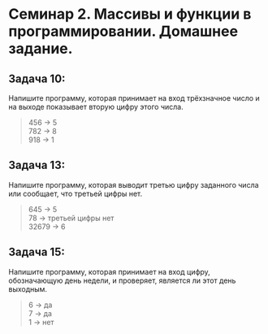# Семинар 2. Массивы и функции в программировании. Домашнее задание.

## Задача 10:
Напишите программу, которая принимает на вход трёхзначное число и на выходе показывает вторую цифру этого числа.
>456 -> 5  
>782 -> 8  
>918 -> 1

## Задача 13:
Напишите программу, которая выводит третью цифру заданного числа или сообщает, что третьей цифры нет.
>645 -> 5  
>78 -> третьей цифры нет  
>32679 -> 6

## Задача 15:
Напишите программу, которая принимает на вход цифру, обозначающую день недели, и проверяет, является ли этот день выходным.
>6 -> да  
>7 -> да  
>1 -> нет